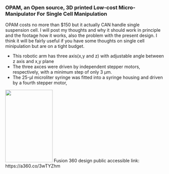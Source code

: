 ### OPAM, an Open source, 3D printed Low-cost Micro-Manipulator For Single Cell Manipulation
OPAM costs no more than $150 but it actually CAN handle single suspension cell. I will post my thoughts and why it should work in principle and the footage how it works, also the problem with the present design. I think it will be fairly useful if you have some thoughts on single cell minipulation but are on a tight budget.
* This robotic arm has three axis(x,y and z) with adjustable angle between z axis and x,y plane
* The three axces were driven by independent stepper motors, respectively, with a minimum step of only 3 μm.
* The 25-μl microliter syringe was fitted into a syringe housing and driven by a fourth stepper motor,   
<img src="https://i.imgur.com/9b1Pkgj.png" width="150" height="230">
Fusion 360 design public accessible link: https://a360.co/3wTYZhm
